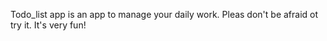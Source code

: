 Todo_list app is an app to manage your daily work. 
Pleas don't be afraid ot try it.  It's very fun! 
